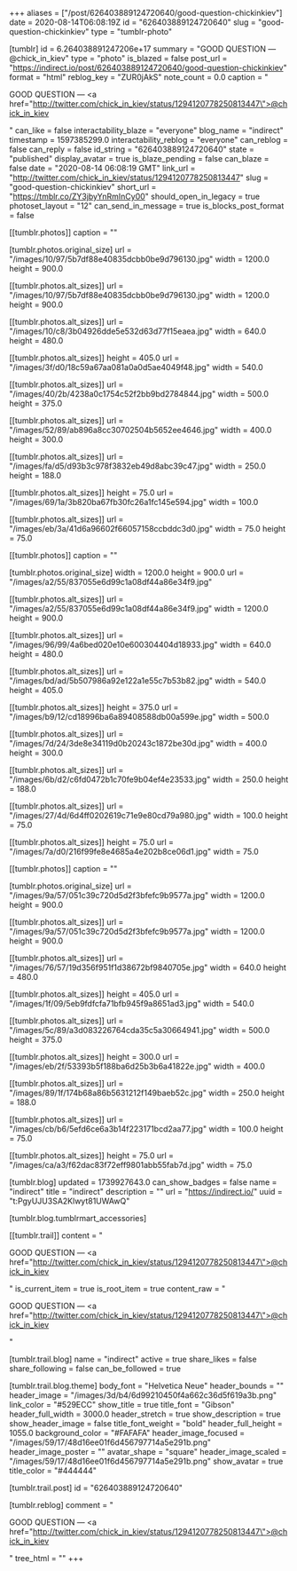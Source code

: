 +++
aliases = ["/post/626403889124720640/good-question-chickinkiev"]
date = 2020-08-14T06:08:19Z
id = "626403889124720640"
slug = "good-question-chickinkiev"
type = "tumblr-photo"

[tumblr]
id = 6.264038891247206e+17
summary = "GOOD QUESTION — @chick_in_kiev"
type = "photo"
is_blazed = false
post_url = "https://indirect.io/post/626403889124720640/good-question-chickinkiev"
format = "html"
reblog_key = "ZUR0jAkS"
note_count = 0.0
caption = "<p>GOOD QUESTION — <a href=\"http://twitter.com/chick_in_kiev/status/1294120778250813447\">@chick_in_kiev</a></p>"
can_like = false
interactability_blaze = "everyone"
blog_name = "indirect"
timestamp = 1597385299.0
interactability_reblog = "everyone"
can_reblog = false
can_reply = false
id_string = "626403889124720640"
state = "published"
display_avatar = true
is_blaze_pending = false
can_blaze = false
date = "2020-08-14 06:08:19 GMT"
link_url = "http://twitter.com/chick_in_kiev/status/1294120778250813447"
slug = "good-question-chickinkiev"
short_url = "https://tmblr.co/ZY3jbyYnRmInCy00"
should_open_in_legacy = true
photoset_layout = "12"
can_send_in_message = true
is_blocks_post_format = false

[[tumblr.photos]]
caption = ""

[tumblr.photos.original_size]
url = "/images/10/97/5b7df88e40835dcbb0be9d796130.jpg"
width = 1200.0
height = 900.0

[[tumblr.photos.alt_sizes]]
url = "/images/10/97/5b7df88e40835dcbb0be9d796130.jpg"
width = 1200.0
height = 900.0

[[tumblr.photos.alt_sizes]]
url = "/images/10/c8/3b04926dde5e532d63d77f15eaea.jpg"
width = 640.0
height = 480.0

[[tumblr.photos.alt_sizes]]
height = 405.0
url = "/images/3f/d0/18c59a67aa081a0a0d5ae4049f48.jpg"
width = 540.0

[[tumblr.photos.alt_sizes]]
url = "/images/40/2b/4238a0c1754c52f2bb9bd2784844.jpg"
width = 500.0
height = 375.0

[[tumblr.photos.alt_sizes]]
url = "/images/52/89/ab896a8cc30702504b5652ee4646.jpg"
width = 400.0
height = 300.0

[[tumblr.photos.alt_sizes]]
url = "/images/fa/d5/d93b3c978f3832eb49d8abc39c47.jpg"
width = 250.0
height = 188.0

[[tumblr.photos.alt_sizes]]
height = 75.0
url = "/images/69/1a/3b820ba67fb30fc26a1fc145e594.jpg"
width = 100.0

[[tumblr.photos.alt_sizes]]
url = "/images/eb/3a/41d6a96602f66057158ccbddc3d0.jpg"
width = 75.0
height = 75.0

[[tumblr.photos]]
caption = ""

[tumblr.photos.original_size]
width = 1200.0
height = 900.0
url = "/images/a2/55/837055e6d99c1a08df44a86e34f9.jpg"

[[tumblr.photos.alt_sizes]]
url = "/images/a2/55/837055e6d99c1a08df44a86e34f9.jpg"
width = 1200.0
height = 900.0

[[tumblr.photos.alt_sizes]]
url = "/images/96/99/4a6bed020e10e600304404d18933.jpg"
width = 640.0
height = 480.0

[[tumblr.photos.alt_sizes]]
url = "/images/bd/ad/5b507986a92e122a1e55c7b53b82.jpg"
width = 540.0
height = 405.0

[[tumblr.photos.alt_sizes]]
height = 375.0
url = "/images/b9/12/cd18996ba6a89408588db00a599e.jpg"
width = 500.0

[[tumblr.photos.alt_sizes]]
url = "/images/7d/24/3de8e34119d0b20243c1872be30d.jpg"
width = 400.0
height = 300.0

[[tumblr.photos.alt_sizes]]
url = "/images/6b/d2/c6fd0472b1c70fe9b04ef4e23533.jpg"
width = 250.0
height = 188.0

[[tumblr.photos.alt_sizes]]
url = "/images/27/4d/6d4ff0202619c71e9e80cd79a980.jpg"
width = 100.0
height = 75.0

[[tumblr.photos.alt_sizes]]
height = 75.0
url = "/images/7a/d0/216f99fe8e4685a4e202b8ce06d1.jpg"
width = 75.0

[[tumblr.photos]]
caption = ""

[tumblr.photos.original_size]
url = "/images/9a/57/051c39c720d5d2f3bfefc9b9577a.jpg"
width = 1200.0
height = 900.0

[[tumblr.photos.alt_sizes]]
url = "/images/9a/57/051c39c720d5d2f3bfefc9b9577a.jpg"
width = 1200.0
height = 900.0

[[tumblr.photos.alt_sizes]]
url = "/images/76/57/19d356f951f1d38672bf9840705e.jpg"
width = 640.0
height = 480.0

[[tumblr.photos.alt_sizes]]
height = 405.0
url = "/images/1f/09/5eb9fdfcfa71bfb945f9a8651ad3.jpg"
width = 540.0

[[tumblr.photos.alt_sizes]]
url = "/images/5c/89/a3d083226764cda35c5a30664941.jpg"
width = 500.0
height = 375.0

[[tumblr.photos.alt_sizes]]
height = 300.0
url = "/images/eb/2f/53393b5f188ba6d25b3b6a41822e.jpg"
width = 400.0

[[tumblr.photos.alt_sizes]]
url = "/images/89/1f/174b68a86b5631212f149baeb52c.jpg"
width = 250.0
height = 188.0

[[tumblr.photos.alt_sizes]]
url = "/images/cb/b6/5efd6ce6a3b14f223171bcd2aa77.jpg"
width = 100.0
height = 75.0

[[tumblr.photos.alt_sizes]]
height = 75.0
url = "/images/ca/a3/f62dac83f72eff9801abb55fab7d.jpg"
width = 75.0

[tumblr.blog]
updated = 1739927643.0
can_show_badges = false
name = "indirect"
title = "indirect"
description = ""
url = "https://indirect.io/"
uuid = "t:PgyUJU3SA2Klwyt81UWAwQ"

[tumblr.blog.tumblrmart_accessories]

[[tumblr.trail]]
content = "<p>GOOD QUESTION &mdash; <a href=\"http://twitter.com/chick_in_kiev/status/1294120778250813447\">@chick_in_kiev</a></p>"
is_current_item = true
is_root_item = true
content_raw = "<p>GOOD QUESTION — <a href=\"http://twitter.com/chick_in_kiev/status/1294120778250813447\">@chick_in_kiev</a></p>"

[tumblr.trail.blog]
name = "indirect"
active = true
share_likes = false
share_following = false
can_be_followed = true

[tumblr.trail.blog.theme]
body_font = "Helvetica Neue"
header_bounds = ""
header_image = "/images/3d/b4/6d99210450f4a662c36d5f619a3b.png"
link_color = "#529ECC"
show_title = true
title_font = "Gibson"
header_full_width = 3000.0
header_stretch = true
show_description = true
show_header_image = false
title_font_weight = "bold"
header_full_height = 1055.0
background_color = "#FAFAFA"
header_image_focused = "/images/59/17/48d16ee01f6d456797714a5e291b.png"
header_image_poster = ""
avatar_shape = "square"
header_image_scaled = "/images/59/17/48d16ee01f6d456797714a5e291b.png"
show_avatar = true
title_color = "#444444"

[tumblr.trail.post]
id = "626403889124720640"

[tumblr.reblog]
comment = "<p>GOOD QUESTION — <a href=\"http://twitter.com/chick_in_kiev/status/1294120778250813447\">@chick_in_kiev</a></p>"
tree_html = ""
+++
